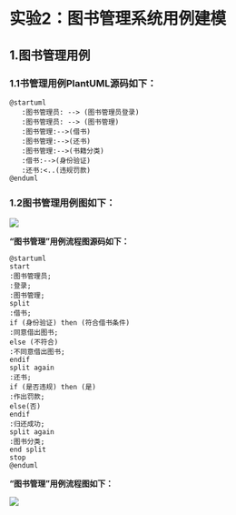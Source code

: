 # 实验2：图书管理系统用例建模
## 1.图书管理用例
### 1.1书管理用例PlantUML源码如下：
```
@startuml
   :图书管理员: --> (图书管理员登录)
   :图书管理员: --> (图书管理)
   :图书管理:-->(借书)
   :图书管理:-->(还书)
   :图书管理:-->(书籍分类)
   :借书:-->(身份验证)
   :还书:<..(违规罚款)
@enduml
```
### 1.2图书管理用例图如下：

![](./.png)


**“图书管理”用例流程图源码如下：**
``` 
@startuml
start
:图书管理员;
:登录;
:图书管理;
split
:借书;
if (身份验证) then (符合借书条件)
:同意借出图书;
else (不符合)
:不同意借出图书;
endif
split again
:还书;
if (是否违规) then (是)
:作出罚款;
else(否)
endif
:归还成功;
split again
:图书分类;
end split
stop
@enduml
```

**“图书管理”用例流程图如下：**

![](./.png)
